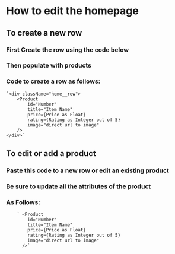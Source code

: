 # How to edit the homepage

## To create a new row
### First Create the row using the code below
### Then populate with products
### Code to create a row as follows:
    `<div className="home__row">
        <Product
            id="Number"
            title="Item Name"
            price={Price as Float}
            rating={Rating as Integer out of 5}
            image="direct url to image"
        />
    </div>`

## To edit or add a product
### Paste this code to a new row or edit an existing product
### Be sure to update all the attributes of the product
### As Follows:
        ` <Product
            id="Number"
            title="Item Name"
            price={Price as Float}
            rating={Rating as Integer out of 5}
            image="direct url to image"
          />`
          